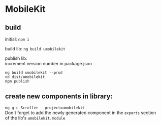 # MobileKit
## build
initial: 
```npm i```

build lib:
```ng build umobilekit```

publish lib:  
increment version number in package.json
```
ng build umobilekit --prod
cd dist/umobilekit
npm publish
```
## create new components in library:
```ng g c Scroller --project=umobilekit```  
Don't forget to add the newly generated component in the ```exports``` section of the lib's ```umobilekit.module```

